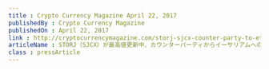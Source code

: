 ```yaml
---
title : Crypto Currency Magazine April 22, 2017
publishedBy : Crypto Currency Magazine
publishedOn : April 22, 2017
link : http://cryptocurrencymagazine.com/storj-sjcx-counter-party-to-ethereum
articleName : STORJ（SJCX）が最高値更新中、カウンターパーティからイーサリアムへのトークンの移行は6月20日を予定
class : pressArticle
---
```

